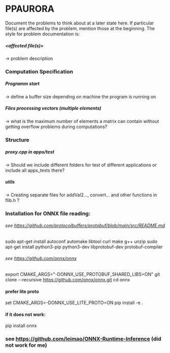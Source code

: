 # PPAURORA

Document the problems to think about at a later state here. If particular file(s) are affected by the problem, mention those at the beginning. The style for problem documentation is:
##### <affected file(s)>
-> problem description

### Computation Specification
##### Programm start
-> define a buffer size depending on machine the program is running on
##### Files processing vectors (multiple elements)
-> what is the maximum number of elements a matrix can contain without getting overflow problems during computations?


### Structure
##### proxy.cpp in apps/test
-> Should we include different folders for test of different applications or include all apps_tests there?
##### utils
-> Creating separate files for addVal2..., convert... and other functions in flib.h ?


### Installation for ONNX file reading: 
###### see https://github.com/protocolbuffers/protobuf/blob/main/src/README.md
sudo apt-get install autoconf automake libtool curl make g++ unzip
sudo apt-get install python3-pip python3-dev libprotobuf-dev protobuf-compiler
###### see https://github.com/onnx/onnx
export CMAKE_ARGS="-DONNX_USE_PROTOBUF_SHARED_LIBS=ON"
git clone --recursive https://github.com/onnx/onnx.git
cd onnx
#### prefer lite proto
set CMAKE_ARGS=-DONNX_USE_LITE_PROTO=ON
pip install -e .

#### if it does not work: 
pip install onnx


### see https://github.com/leimao/ONNX-Runtime-Inference (did not work for me)